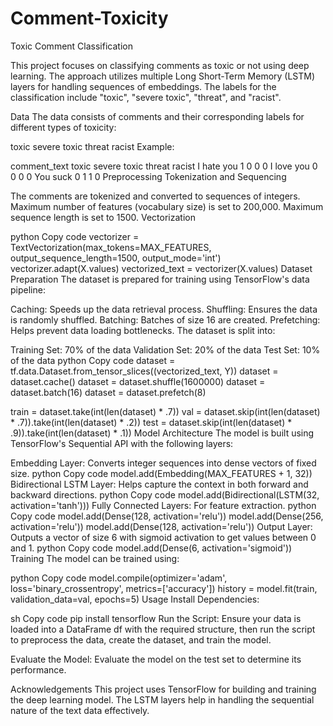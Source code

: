 # Comment-Toxicity

Toxic Comment Classification

This project focuses on classifying comments as toxic or not using deep learning. The approach utilizes multiple Long Short-Term Memory (LSTM) layers for handling sequences of embeddings. The labels for the classification include "toxic", "severe toxic", "threat", and "racist".

Data
The data consists of comments and their corresponding labels for different types of toxicity:

toxic
severe toxic
threat
racist
Example:

comment_text	toxic	severe toxic	threat	racist
I hate you	1	0	0	0
I love you	0	0	0	0
You suck	0	1	1	0
Preprocessing
Tokenization and Sequencing

The comments are tokenized and converted to sequences of integers.
Maximum number of features (vocabulary size) is set to 200,000.
Maximum sequence length is set to 1500.
Vectorization

python
Copy code
vectorizer = TextVectorization(max_tokens=MAX_FEATURES,
                               output_sequence_length=1500,
                               output_mode='int')
vectorizer.adapt(X.values)
vectorized_text = vectorizer(X.values)
Dataset Preparation
The dataset is prepared for training using TensorFlow's data pipeline:

Caching: Speeds up the data retrieval process.
Shuffling: Ensures the data is randomly shuffled.
Batching: Batches of size 16 are created.
Prefetching: Helps prevent data loading bottlenecks.
The dataset is split into:

Training Set: 70% of the data
Validation Set: 20% of the data
Test Set: 10% of the data
python
Copy code
dataset = tf.data.Dataset.from_tensor_slices((vectorized_text, Y))
dataset = dataset.cache()
dataset = dataset.shuffle(1600000)
dataset = dataset.batch(16)
dataset = dataset.prefetch(8)

train = dataset.take(int(len(dataset) * .7))
val = dataset.skip(int(len(dataset) * .7)).take(int(len(dataset) * .2))
test = dataset.skip(int(len(dataset) * .9)).take(int(len(dataset) * .1))
Model Architecture
The model is built using TensorFlow's Sequential API with the following layers:

Embedding Layer: Converts integer sequences into dense vectors of fixed size.
python
Copy code
model.add(Embedding(MAX_FEATURES + 1, 32))
Bidirectional LSTM Layer: Helps capture the context in both forward and backward directions.
python
Copy code
model.add(Bidirectional(LSTM(32, activation='tanh')))
Fully Connected Layers: For feature extraction.
python
Copy code
model.add(Dense(128, activation='relu'))
model.add(Dense(256, activation='relu'))
model.add(Dense(128, activation='relu'))
Output Layer: Outputs a vector of size 6 with sigmoid activation to get values between 0 and 1.
python
Copy code
model.add(Dense(6, activation='sigmoid'))
Training
The model can be trained using:

python
Copy code
model.compile(optimizer='adam', loss='binary_crossentropy', metrics=['accuracy'])
history = model.fit(train, validation_data=val, epochs=5)
Usage
Install Dependencies:

sh
Copy code
pip install tensorflow
Run the Script:
Ensure your data is loaded into a DataFrame df with the required structure, then run the script to preprocess the data, create the dataset, and train the model.

Evaluate the Model:
Evaluate the model on the test set to determine its performance.

Acknowledgements
This project uses TensorFlow for building and training the deep learning model. The LSTM layers help in handling the sequential nature of the text data effectively.
